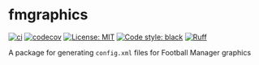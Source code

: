 # fmgraphics

[![ci](https://github.com/vildmedpap/fmgraphics/actions/workflows/ci.yaml/badge.svg)](https://github.com/VildMedPap/fmgraphics/actions/workflows/ci.yaml)
[![codecov](https://codecov.io/gh/VildMedPap/fmgraphics/branch/main/graph/badge.svg?token=XNCOV19EON)](https://codecov.io/gh/VildMedPap/fmgraphics)
[![License: MIT](https://img.shields.io/badge/License-MIT-yellow.svg)](https://opensource.org/licenses/MIT)
[![Code style: black](https://img.shields.io/badge/code%20style-black-000000.svg)](https://github.com/psf/black)
[![Ruff](https://img.shields.io/endpoint?url=https://raw.githubusercontent.com/charliermarsh/ruff/main/assets/badge/v1.json)](https://github.com/charliermarsh/ruff)

A package for generating `config.xml` files for Football Manager graphics
